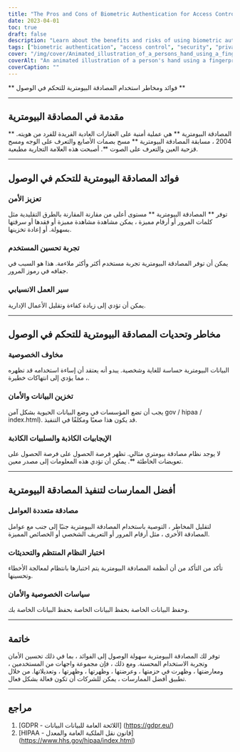 ```yaml
---
title: "The Pros and Cons of Biometric Authentication for Access Control"
date: 2023-04-01
toc: true
draft: false
description: "Learn about the benefits and risks of using biometric authentication for access control, including enhanced security, privacy concerns, and best practices for implementation."
tags: ["biometric authentication", "access control", "security", "privacy", "data protection", "GDPR", "HIPAA", "false positives", "false negatives", "multi-factor authentication", "system testing", "security policies", "efficiency", "convenience", "unique identity", "streamlined workflows", "vulnerabilities", "risk mitigation", "user experience", "cybersecurity"]
cover: "/img/cover/Animated_illustration_of_a_persons_hand_using_a_fingerprint.png"
coverAlt: "An animated illustration of a person's hand using a fingerprint scanner to access a secured area, with a person's face and iris also visible in the background."
coverCaption: ""
---
```


 ** فوائد ومخاطر استخدام المصادقة البيومترية للتحكم في الوصول **  ______  ## مقدمة في المصادقة البيومترية  ** المصادقة البيومترية ** هي عملية أمنية على العقارات العادية الفريدة للفرد من هويته. 2004 ، مسابقة المصادقة البيومترية ** مسح بصمات الأصابع والتعرف على الوجه ومسح قزحية العين والتعرف على الصوت **. أصبحت هذه العلامة التجارية مطبعية.  ______  ## فوائد المصادقة البيومترية للتحكم في الوصول  ### تعزيز الأمن  توفر ** المصادقة البيومترية ** مستوى أعلى من مقارنة المقارنة بالطرق التقليدية مثل كلمات المرور أو أرقام مميزة ، يمكن مشاهدة مشاهدة مميزة أو فقدها أو سرقتها بسهولة. أو إعادة تخزينها.  ### تجربة تحسين المستخدم  يمكن أن توفر المصادقة البيومترية تجربة مستخدم أكثر وأكثر ملاءمة. هذا هو السبب في جفافه في رموز المرور.  ### سير العمل الانسيابي  يمكن أن تؤدي إلى زيادة كفاءة وتقليل الأعمال الإدارية.  ______  ## مخاطر وتحديات المصادقة البيومترية للتحكم في الوصول  ### مخاوف الخصوصية  البيانات البيومترية حساسة للغاية وشخصية. يبدو أنه يعتقد أن إساءة استخدامه قد تظهره ، مما يؤدي إلى انتهاكات خطيرة.  ### تخزين البيانات والأمان  يجب أن تضع المؤسسات في وضع البيانات الحيوية بشكل آمن gov / hipaa / index.html). قد يكون هذا صعبًا ومكلفًا في التنفيذ.  ### الإيجابيات الكاذبة والسلبيات الكاذبة  لا يوجد نظام مصادقة بيومتري مثالي. تظهر فرصة الحصول على فرصة الحصول على تعويضات الخاطئة **. يمكن أن تؤدي هذه المعلومات إلى مصدر معين.  ______  ## أفضل الممارسات لتنفيذ المصادقة البيومترية  ### مصادقة متعددة العوامل  لتقليل المخاطر ، التوصية باستخدام المصادقة البيومترية جنبًا إلى جنب مع عوامل المصادقة الأخرى ، مثل أرقام المرور أو التعريف الشخصي أو الخصائص المميزة.  ### اختبار النظام المنتظم والتحديثات  تأكد من التأكد من أن أنظمة المصادقة البيومترية يتم اختبارها بانتظام لمعالجة الأخطاء وتحسينها.  ### سياسات الخصوصية والأمان  وحفظ البيانات الخاصة بحفظ البيانات الخاصة بحفظ البيانات الخاصة بك.  ______  ## خاتمة  توفر لك المصادقة البيومترية سهولة الوصول إلى الفوائد ، بما في ذلك تحسين الأمان وتجربة الاستخدام المحسنة. ومع ذلك ، فإن مجموعة واجهات من المستخدمين ، ومعارضتها ، وظهرت في حزمتها ، وعرضتها ، وظهرتها ، وظهرتها ، وتعديلاتها. من خلال تطبيق أفضل الممارسات ، يمكن للشركات أن تكون فعالة بشكل فعال.  ______  ## مراجع  1. [GDPR - اللائحة العامة للبيانات البيانات] (https://gdpr.eu/) 2. [HIPAA - قانون نقل الملكية العامة والمعدل] (https://www.hhs.gov/hipaa/index.html) 